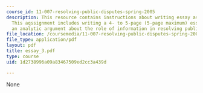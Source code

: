 ```yaml
---
course_id: 11-007-resolving-public-disputes-spring-2005
description: This resource contains instructions about writing essay assignment 3.
  This aqssignment includes writing a 4- to 5-page (5-page maximum) essay that makes
  an analytic argument about the role of information in resolving public policy disputes.
file_location: /coursemedia/11-007-resolving-public-disputes-spring-2005/1d2738996a09a83467509ed2cc3a439d_essay_3.pdf
file_type: application/pdf
layout: pdf
title: essay_3.pdf
type: course
uid: 1d2738996a09a83467509ed2cc3a439d

---
```

None